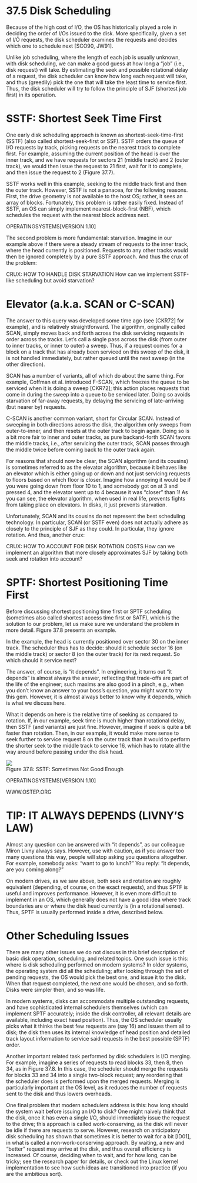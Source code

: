 # 37.5 Disk Scheduling  

Because of the high cost of I/O, the OS has historically played a role in deciding the order of I/Os issued to the disk. More specifically, given a set of $\mathrm { I } / \mathrm { \bar { O } }$ requests, the disk scheduler examines the requests and decides which one to schedule next [SCO90, JW91].  

Unlike job scheduling, where the length of each job is usually unknown, with disk scheduling, we can make a good guess at how long a “job” (i.e., disk request) will take. By estimating the seek and possible rotational delay of a request, the disk scheduler can know how long each request will take, and thus (greedily) pick the one that will take the least time to service first. Thus, the disk scheduler will try to follow the principle of SJF (shortest job first) in its operation.  

# SSTF: Shortest Seek Time First  

One early disk scheduling approach is known as shortest-seek-time-first (SSTF) (also called shortest-seek-first or SSF). SSTF orders the queue of I/O requests by track, picking requests on the nearest track to complete first. For example, assuming the current position of the head is over the inner track, and we have requests for sectors 21 (middle track) and 2 (outer track), we would then issue the request to 21 first, wait for it to complete, and then issue the request to 2 (Figure 37.7).  

SSTF works well in this example, seeking to the middle track first and then the outer track. However, SSTF is not a panacea, for the following reasons. First, the drive geometry is not available to the host OS; rather, it sees an array of blocks. Fortunately, this problem is rather easily fixed. Instead of SSTF, an OS can simply implement nearest-block-first (NBF), which schedules the request with the nearest block address next.  

OPERATINGSYSTEMS[VERSION 1.10]  

The second problem is more fundamental: starvation. Imagine in our example above if there were a steady stream of requests to the inner track, where the head currently is positioned. Requests to any other tracks would then be ignored completely by a pure SSTF approach. And thus the crux of the problem:  

CRUX: HOW TO HANDLE DISK STARVATION How can we implement SSTF-like scheduling but avoid starvation?  

# Elevator (a.k.a. SCAN or C-SCAN)  

The answer to this query was developed some time ago (see [CKR72] for example), and is relatively straightforward. The algorithm, originally called SCAN, simply moves back and forth across the disk servicing requests in order across the tracks. Let’s call a single pass across the disk (from outer to inner tracks, or inner to outer) a sweep. Thus, if a request comes for a block on a track that has already been serviced on this sweep of the disk, it is not handled immediately, but rather queued until the next sweep (in the other direction).  

SCAN has a number of variants, all of which do about the same thing. For example, Coffman et al. introduced F-SCAN, which freezes the queue to be serviced when it is doing a sweep [CKR72]; this action places requests that come in during the sweep into a queue to be serviced later. Doing so avoids starvation of far-away requests, by delaying the servicing of late-arriving (but nearer by) requests.  

C-SCAN is another common variant, short for Circular SCAN. Instead of sweeping in both directions across the disk, the algorithm only sweeps from outer-to-inner, and then resets at the outer track to begin again. Doing so is a bit more fair to inner and outer tracks, as pure backand-forth SCAN favors the middle tracks, i.e., after servicing the outer track, SCAN passes through the middle twice before coming back to the outer track again.  

For reasons that should now be clear, the SCAN algorithm (and its cousins) is sometimes referred to as the elevator algorithm, because it behaves like an elevator which is either going up or down and not just servicing requests to floors based on which floor is closer. Imagine how annoying it would be if you were going down from floor 10 to 1, and somebody got on at 3 and pressed 4, and the elevator went up to 4 because it was “closer” than 1! As you can see, the elevator algorithm, when used in real life, prevents fights from taking place on elevators. In disks, it just prevents starvation.  

Unfortunately, SCAN and its cousins do not represent the best scheduling technology. In particular, SCAN (or SSTF even) does not actually adhere as closely to the principle of SJF as they could. In particular, they ignore rotation. And thus, another crux:  

CRUX: HOW TO ACCOUNT FOR DISK ROTATION COSTS How can we implement an algorithm that more closely approximates SJF by taking both seek and rotation into account?  

# SPTF: Shortest Positioning Time First  

Before discussing shortest positioning time first or SPTF scheduling (sometimes also called shortest access time first or SATF), which is the solution to our problem, let us make sure we understand the problem in more detail. Figure 37.8 presents an example.  

In the example, the head is currently positioned over sector 30 on the inner track. The scheduler thus has to decide: should it schedule sector 16 (on the middle track) or sector 8 (on the outer track) for its next request. So which should it service next?  

The answer, of course, is “it depends”. In engineering, it turns out “it depends” is almost always the answer, reflecting that trade-offs are part of the life of the engineer; such maxims are also good in a pinch, e.g., when you don’t know an answer to your boss’s question, you might want to try this gem. However, it is almost always better to know why it depends, which is what we discuss here.  

What it depends on here is the relative time of seeking as compared to rotation. If, in our example, seek time is much higher than rotational delay, then SSTF (and variants) are just fine. However, imagine if seek is quite a bit faster than rotation. Then, in our example, it would make more sense to seek further to service request 8 on the outer track than it would to perform the shorter seek to the middle track to service 16, which has to rotate all the way around before passing under the disk head.  

![](images/1b3caaa53ee0a16e2d844a4cb379ad164b11436f9fd9fde0746947d8009465a9.jpg)  
Figure 37.8: SSTF: Sometimes Not Good Enough  

OPERATINGSYSTEMS[VERSION 1.10]  

WWW.OSTEP.ORG  

# TIP: IT ALWAYS DEPENDS (LIVNY’S LAW)  

Almost any question can be answered with “it depends”, as our colleague Miron Livny always says. However, use with caution, as if you answer too many questions this way, people will stop asking you questions altogether. For example, somebody asks: “want to go to lunch?” You reply: “it depends, are you coming along?”  

On modern drives, as we saw above, both seek and rotation are roughly equivalent (depending, of course, on the exact requests), and thus SPTF is useful and improves performance. However, it is even more difficult to implement in an OS, which generally does not have a good idea where track boundaries are or where the disk head currently is (in a rotational sense). Thus, SPTF is usually performed inside a drive, described below.  

# Other Scheduling Issues  

There are many other issues we do not discuss in this brief description of basic disk operation, scheduling, and related topics. One such issue is this: where is disk scheduling performed on modern systems? In older systems, the operating system did all the scheduling; after looking through the set of pending requests, the OS would pick the best one, and issue it to the disk. When that request completed, the next one would be chosen, and so forth. Disks were simpler then, and so was life.  

In modern systems, disks can accommodate multiple outstanding requests, and have sophisticated internal schedulers themselves (which can implement SPTF accurately; inside the disk controller, all relevant details are available, including exact head position). Thus, the OS scheduler usually picks what it thinks the best few requests are (say 16) and issues them all to disk; the disk then uses its internal knowledge of head position and detailed track layout information to service said requests in the best possible (SPTF) order.  

Another important related task performed by disk schedulers is I/O merging. For example, imagine a series of requests to read blocks 33, then 8, then 34, as in Figure 37.8. In this case, the scheduler should merge the requests for blocks 33 and 34 into a single two-block request; any reordering that the scheduler does is performed upon the merged requests. Merging is particularly important at the OS level, as it reduces the number of requests sent to the disk and thus lowers overheads.  

One final problem that modern schedulers address is this: how long should the system wait before issuing an I/O to disk? One might naively think that the disk, once it has even a single I/O, should immediately issue the request to the drive; this approach is called work-conserving, as the disk will never be idle if there are requests to serve. However, research on anticipatory disk scheduling has shown that sometimes it is better to wait for a bit [ID01], in what is called a non-work-conserving approach. By waiting, a new and “better” request may arrive at the disk, and thus overall efficiency is increased. Of course, deciding when to wait, and for how long, can be tricky; see the research paper for details, or check out the Linux kernel implementation to see how such ideas are transitioned into practice (if you are the ambitious sort).  

